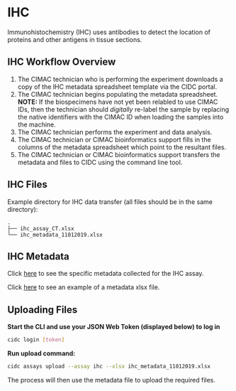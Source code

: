 # IHC
Immunohistochemistry (IHC) uses antibodies to detect the location of proteins and other antigens in tissue sections.

## IHC Workflow Overview
1. The CIMAC technician who is performing the experiment downloads a copy of the IHC metadata spreadsheet template via the CIDC portal.
2. The CIMAC technician begins populating the metadata spreadsheet. **NOTE:** If the biospecimens have not yet been relabled to use CIMAC IDs, then the technician should *digitally* re-label the sample by replacing the native identifiers with the CIMAC ID when loading the samples into the machine.
3. The CIMAC technician performs the experiment and data analysis.
4. The CIMAC technician or CIMAC bioinformatics support fills in the columns of the metadata spreadsheet which point to the resultant files.
5. The CIMAC technician or CIMAC bioinformatics support transfers the metadata and files to CIDC using the command line tool.


## IHC Files

Example directory for IHC data transfer (all files should be in the same directory):
```
.
├── ihc_assay_CT.xlsx
└── ihc_metadata_11012019.xlsx
```

## IHC Metadata

Click [here](https://cimac-cidc.github.io/cidc-schemas/docs/templates.metadata.ihc_template.html) to see the specific metadata collected for the IHC assay.

Click [here](https://github.com/CIMAC-CIDC/cidc-schemas/raw/master/template_examples/ihc_template.xlsx) to see an example of a metadata xlsx file.


## Uploading Files

**Start the CLI and use your JSON Web Token (displayed below) to log in**
```bash
cidc login [token]
```

**Run upload command:**
```bash
cidc assays upload --assay ihc --xlsx ihc_metadata_11012019.xlsx
```

The process will then use the metadata file to upload the required files.
